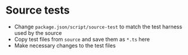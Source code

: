 # Source tests

- Change `package.json/script/source-test` to match the test harness used by the source
- Copy test files from `source` and save them as `*.ts` here
- Make necessary changes to the test files
